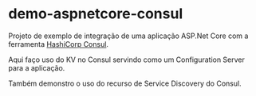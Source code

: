 # demo-aspnetcore-consul

Projeto de exemplo de integração de uma aplicação ASP.Net Core com a ferramenta [HashiCorp Consul](https://www.consul.io/).

Aqui faço uso do KV no Consul servindo como um Configuration Server para a aplicação.

Também demonstro o uso do recurso de Service Discovery do Consul.
